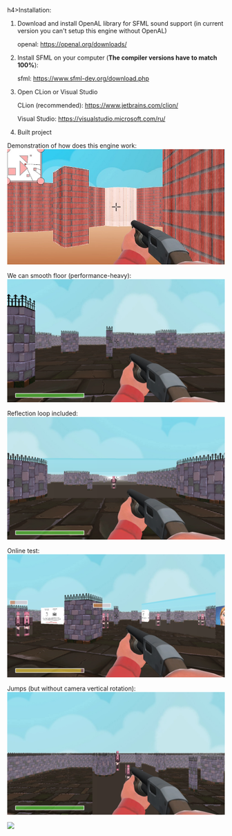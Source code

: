 h4>Installation:</h4>

1) Download and install OpenAL library for SFML sound support (in current version you can't setup this engine without OpenAL)

   openal: https://openal.org/downloads/


2) Install SFML on your computer (<b>The compiler versions have to match 100%</b>):

   sfml: https://www.sfml-dev.org/download.php


2) Open CLion or Visual Studio

   CLion (recommended): https://www.jetbrains.com/clion/

   Visual Studio: https://visualstudio.microsoft.com/ru/


4) Built project



Demonstration of how does this engine work:
![Project demonstration](img/demo_engine.jpg)

We can smooth floor (performance-heavy):
![Project demonstration](img/demo_smooth.png)

Reflection loop included:
![Project demonstration](img/demo_mirror_loop.png)

Online test:
![Project demonstration](img/demo_online.png)

Jumps (but without camera vertical rotation):
![Project demonstration](img/demo_jump.png)

![](https://img.shields.io/tokei/lines/github/cppshizoidS/SFMLEngine)
